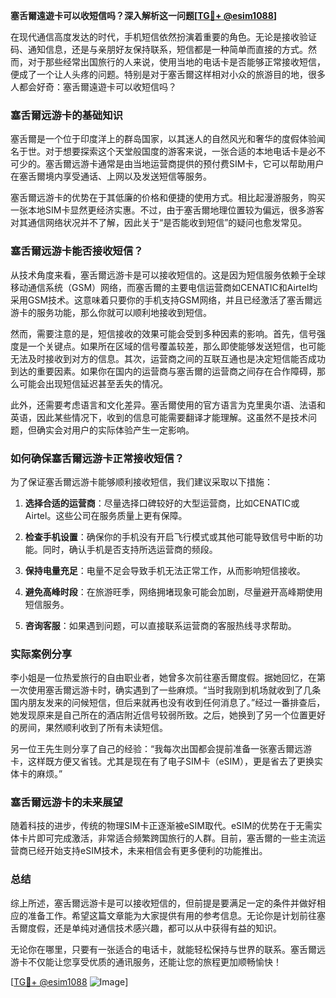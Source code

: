**塞舌爾遠遊卡可以收短信吗？深入解析这一问题[[TG💪+ @esim1088](https://t.me/s/esim1088)]**

在现代通信高度发达的时代，手机短信依然扮演着重要的角色。无论是接收验证码、通知信息，还是与亲朋好友保持联系，短信都是一种简单而直接的方式。然而，对于那些经常出国旅行的人来说，使用当地的电话卡是否能够正常接收短信，便成了一个让人头疼的问题。特别是对于塞舌爾这样相对小众的旅游目的地，很多人都会好奇：塞舌爾遠遊卡可以收短信吗？

### 塞舌爾远游卡的基础知识

塞舌爾是一个位于印度洋上的群岛国家，以其迷人的自然风光和奢华的度假体验闻名于世。对于想要探索这个天堂般国度的游客来说，一张合适的本地电话卡是必不可少的。塞舌爾远游卡通常是由当地运营商提供的预付费SIM卡，它可以帮助用户在塞舌爾境内享受通话、上网以及发送短信等服务。

塞舌爾远游卡的优势在于其低廉的价格和便捷的使用方式。相比起漫游服务，购买一张本地SIM卡显然更经济实惠。不过，由于塞舌爾地理位置较为偏远，很多游客对其通信网络状况并不了解，因此关于“是否能收到短信”的疑问也愈发常见。

### 塞舌爾远游卡能否接收短信？

从技术角度来看，塞舌爾远游卡是可以接收短信的。这是因为短信服务依赖于全球移动通信系统（GSM）网络，而塞舌爾的主要电信运营商如CENATIC和Airtel均采用GSM技术。这意味着只要你的手机支持GSM网络，并且已经激活了塞舌爾远游卡的服务功能，那么你就可以顺利地接收到短信。

然而，需要注意的是，短信接收的效果可能会受到多种因素的影响。首先，信号强度是一个关键点。如果所在区域的信号覆盖较差，那么即使能够发送短信，也可能无法及时接收到对方的信息。其次，运营商之间的互联互通也是决定短信能否成功到达的重要因素。如果你在国内的运营商与塞舌爾的运营商之间存在合作障碍，那么可能会出现短信延迟甚至丢失的情况。

此外，还需要考虑语言和文化差异。塞舌爾使用的官方语言为克里奥尔语、法语和英语，因此某些情况下，收到的信息可能需要翻译才能理解。这虽然不是技术问题，但确实会对用户的实际体验产生一定影响。

### 如何确保塞舌爾远游卡正常接收短信？

为了保证塞舌爾远游卡能够顺利接收短信，我们建议采取以下措施：

1. **选择合适的运营商**：尽量选择口碑较好的大型运营商，比如CENATIC或Airtel。这些公司在服务质量上更有保障。
   
2. **检查手机设置**：确保你的手机没有开启飞行模式或其他可能导致信号中断的功能。同时，确认手机是否支持所选运营商的频段。

3. **保持电量充足**：电量不足会导致手机无法正常工作，从而影响短信接收。

4. **避免高峰时段**：在旅游旺季，网络拥堵现象可能会加剧，尽量避开高峰期使用短信服务。

5. **咨询客服**：如果遇到问题，可以直接联系运营商的客服热线寻求帮助。

### 实际案例分享

李小姐是一位热爱旅行的自由职业者，她曾多次前往塞舌爾度假。据她回忆，在第一次使用塞舌爾远游卡时，确实遇到了一些麻烦。“当时我刚到机场就收到了几条国内朋友发来的问候短信，但后来就再也没有收到任何消息了。”经过一番排查后，她发现原来是自己所在的酒店附近信号较弱所致。之后，她换到了另一个位置更好的房间，果然顺利收到了所有未读短信。

另一位王先生则分享了自己的经验：“我每次出国都会提前准备一张塞舌爾远游卡，这样既方便又省钱。尤其是现在有了电子SIM卡（eSIM），更是省去了更换实体卡的麻烦。”

### 塞舌爾远游卡的未来展望

随着科技的进步，传统的物理SIM卡正逐渐被eSIM取代。eSIM的优势在于无需实体卡片即可完成激活，非常适合频繁跨国旅行的人群。目前，塞舌爾的一些主流运营商已经开始支持eSIM技术，未来相信会有更多便利的功能推出。

### 总结

综上所述，塞舌爾远游卡是可以接收短信的，但前提是要满足一定的条件并做好相应的准备工作。希望这篇文章能为大家提供有用的参考信息。无论你是计划前往塞舌爾度假，还是单纯对通信技术感兴趣，都可以从中获得有益的知识。

无论你在哪里，只要有一张适合的电话卡，就能轻松保持与世界的联系。塞舌爾远游卡不仅能让您享受优质的通讯服务，还能让您的旅程更加顺畅愉快！

[[TG💪+ @esim1088](https://t.me/s/esim1088) ![Image](https://i.postimg.cc/4NQfJmqS/Snipaste-2025-05-13-00-14-12.png)]